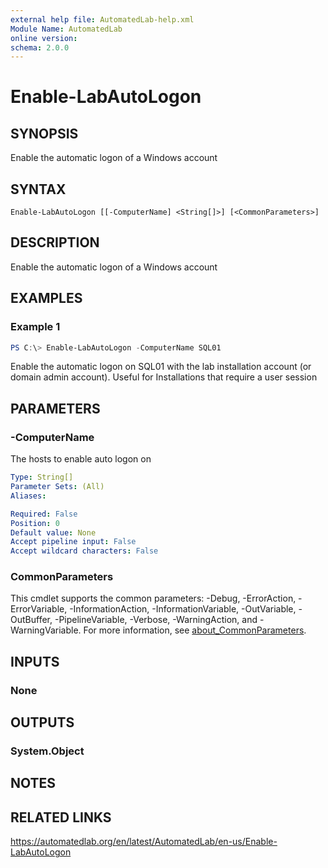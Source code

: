 ```yaml
---
external help file: AutomatedLab-help.xml
Module Name: AutomatedLab
online version:
schema: 2.0.0
---
```


# Enable-LabAutoLogon

## SYNOPSIS
Enable the automatic logon of a Windows account

## SYNTAX

```
Enable-LabAutoLogon [[-ComputerName] <String[]>] [<CommonParameters>]
```

## DESCRIPTION
Enable the automatic logon of a Windows account

## EXAMPLES

### Example 1
```powershell
PS C:\> Enable-LabAutoLogon -ComputerName SQL01
```

Enable the automatic logon on SQL01 with the lab installation account (or domain admin account).
Useful for Installations that require a user session

## PARAMETERS

### -ComputerName
The hosts to enable auto logon on

```yaml
Type: String[]
Parameter Sets: (All)
Aliases:

Required: False
Position: 0
Default value: None
Accept pipeline input: False
Accept wildcard characters: False
```

### CommonParameters
This cmdlet supports the common parameters: -Debug, -ErrorAction, -ErrorVariable, -InformationAction, -InformationVariable, -OutVariable, -OutBuffer, -PipelineVariable, -Verbose, -WarningAction, and -WarningVariable. For more information, see [about_CommonParameters](http://go.microsoft.com/fwlink/?LinkID=113216).

## INPUTS

### None
## OUTPUTS

### System.Object
## NOTES

## RELATED LINKS
https://automatedlab.org/en/latest/AutomatedLab/en-us/Enable-LabAutoLogon
